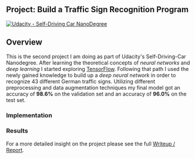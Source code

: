 ## Project: Build a Traffic Sign Recognition Program
[![Udacity - Self-Driving Car NanoDegree](https://s3.amazonaws.com/udacity-sdc/github/shield-carnd.svg)](http://www.udacity.com/drive)

Overview
---
This is the second project I am doing as part of Udacity's Self-Driving-Car Nanodegree. After learning the theoretical concepts of *neural networks* and *deep learning* I started exploring [TensorFlow](https://www.tensorflow.org/). Following that path I used the newly gained knowledge to build up a *deep neural network* in order to recognize 43 different German traffic signs. Utilizing different preprocessing and data augmentation techniques my final model got an accuracy of **98.6%** on the validation set and an accuracy of **96.0%** on the test set.

### Implementation

### Results

For a more detailed insight on the project please see the full [Writeup / Report]().
